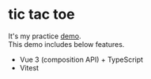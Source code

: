 # tic tac toe
It's my practice [demo](https://abetomo0420-tic-tac-toe-demo.netlify.app/).  
This demo includes below features.

- Vue 3 (composition API) + TypeScript
- Vitest